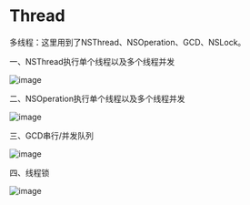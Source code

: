 # Thread
多线程：这里用到了NSThread、NSOperation、GCD、NSLock。



一、NSThread执行单个线程以及多个线程并发

![image](https://github.com/sunnyzw/Thread/raw/master/Untitled.gif)



二、NSOperation执行单个线程以及多个线程并发

![image](https://github.com/sunnyzw/Thread/raw/master/Untitled1.gif)



三、GCD串行/并发队列

![image](https://github.com/sunnyzw/Thread/raw/master/Untitled2.gif)



四、线程锁

![image](https://github.com/sunnyzw/Thread/raw/master/Untitled3.gif)
